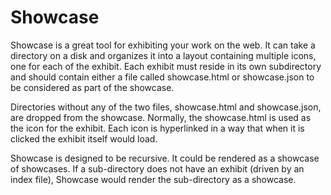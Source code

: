 Showcase
========

Showcase is a great tool for exhibiting your work on the web.  It can take a directory on a disk
and organizes it into a layout containing multiple icons, one for each of the exhibit.  Each 
exhibit must reside in its own subdirectory and should contain either a file called showcase.html
or showcase.json to be considered as part of the showcase.

Directories without any of the two files, showcase.html and showcase.json, are dropped from the 
showcase. Normally, the showcase.html is used as the icon for the exhibit. Each icon is hyperlinked in a way that when it is clicked
the exhibit itself would load. 

Showcase is designed to be recursive.  It could be rendered as a showcase of showcases.  If a
sub-directory does not have an exhibit (driven by an index file), Showcase would render the 
sub-directory as a showcase.

